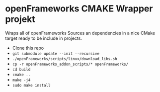 openFrameworks CMAKE Wrapper projekt
======================================

Wraps all of openFrameworks Sources an dependencies in a nice CMake target ready to be include in projects.

* Clone this repo
* `git submodule update --init --recursive`
* `./openFrameworks/scripts/linux/download_libs.sh`
* `cp -r openFrameworks_addon_scripts/* openFrameworks/`
* `cd build`
* `cmake ..`
* `make -j4`
* `sudo make install`

